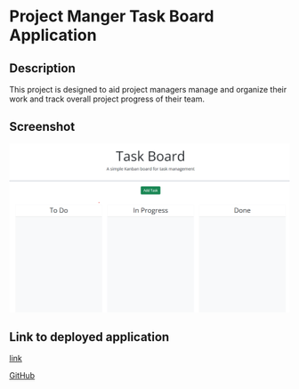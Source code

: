 # Project Manger Task Board Application

## Description
This project is designed to aid project managers manage and organize their work and track overall project progress of their team.

## Screenshot
![alt text](image.png)

## Link to deployed application
[link](https://a293moha.github.io/Project-Manager-Task-Board-Application/)

[GitHub](https://github.com/a293moha/Project-Manager-Task-Board-Application)